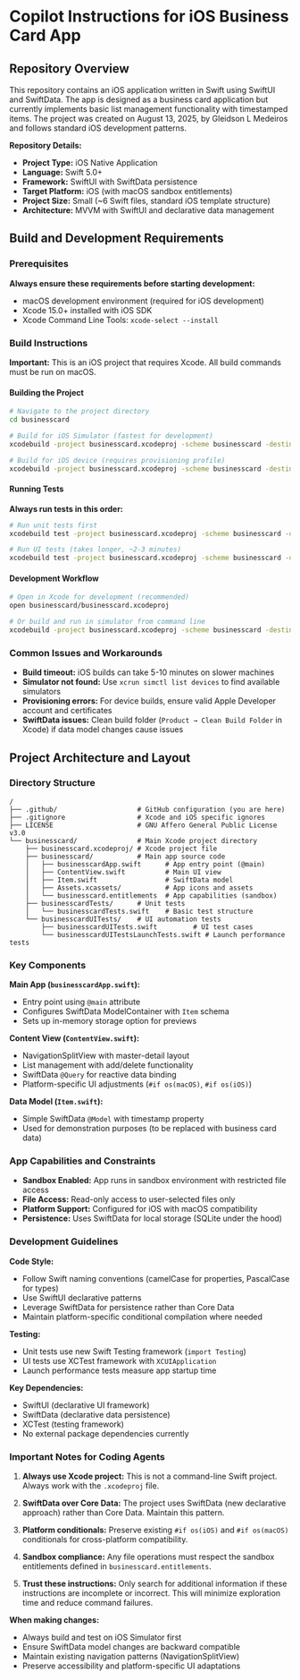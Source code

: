 # Copilot Instructions for iOS Business Card App

## Repository Overview

This repository contains an iOS application written in Swift using SwiftUI and SwiftData. The app is designed as a business card application but currently implements basic list management functionality with timestamped items. The project was created on August 13, 2025, by Gleidson L Medeiros and follows standard iOS development patterns.

**Repository Details:**
- **Project Type:** iOS Native Application 
- **Language:** Swift 5.0+
- **Framework:** SwiftUI with SwiftData persistence
- **Target Platform:** iOS (with macOS sandbox entitlements)
- **Project Size:** Small (~6 Swift files, standard iOS template structure)
- **Architecture:** MVVM with SwiftUI and declarative data management

## Build and Development Requirements

### Prerequisites
**Always ensure these requirements before starting development:**
- macOS development environment (required for iOS development)
- Xcode 15.0+ installed with iOS SDK
- Xcode Command Line Tools: `xcode-select --install`

### Build Instructions

**Important:** This is an iOS project that requires Xcode. All build commands must be run on macOS.

#### Building the Project
```bash
# Navigate to the project directory
cd businesscard

# Build for iOS Simulator (fastest for development)
xcodebuild -project businesscard.xcodeproj -scheme businesscard -destination 'platform=iOS Simulator,name=iPhone 15,OS=latest' build

# Build for iOS device (requires provisioning profile)
xcodebuild -project businesscard.xcodeproj -scheme businesscard -destination 'generic/platform=iOS' build
```

#### Running Tests
**Always run tests in this order:**
```bash
# Run unit tests first
xcodebuild test -project businesscard.xcodeproj -scheme businesscard -destination 'platform=iOS Simulator,name=iPhone 15,OS=latest' -only-testing:businesscardTests

# Run UI tests (takes longer, ~2-3 minutes)
xcodebuild test -project businesscard.xcodeproj -scheme businesscard -destination 'platform=iOS Simulator,name=iPhone 15,OS=latest' -only-testing:businesscardUITests
```

#### Development Workflow
```bash
# Open in Xcode for development (recommended)
open businesscard/businesscard.xcodeproj

# Or build and run in simulator from command line
xcodebuild -project businesscard.xcodeproj -scheme businesscard -destination 'platform=iOS Simulator,name=iPhone 15,OS=latest' -configuration Debug
```

### Common Issues and Workarounds
- **Build timeout:** iOS builds can take 5-10 minutes on slower machines
- **Simulator not found:** Use `xcrun simctl list devices` to find available simulators
- **Provisioning errors:** For device builds, ensure valid Apple Developer account and certificates
- **SwiftData issues:** Clean build folder (`Product → Clean Build Folder` in Xcode) if data model changes cause issues

## Project Architecture and Layout

### Directory Structure
```
/
├── .github/                    # GitHub configuration (you are here)
├── .gitignore                  # Xcode and iOS specific ignores
├── LICENSE                     # GNU Affero General Public License v3.0
└── businesscard/               # Main Xcode project directory
    ├── businesscard.xcodeproj/ # Xcode project file
    ├── businesscard/           # Main app source code
    │   ├── businesscardApp.swift      # App entry point (@main)
    │   ├── ContentView.swift          # Main UI view
    │   ├── Item.swift                 # SwiftData model
    │   ├── Assets.xcassets/           # App icons and assets
    │   └── businesscard.entitlements  # App capabilities (sandbox)
    ├── businesscardTests/      # Unit tests
    │   └── businesscardTests.swift    # Basic test structure
    └── businesscardUITests/    # UI automation tests
        ├── businesscardUITests.swift         # UI test cases
        └── businesscardUITestsLaunchTests.swift # Launch performance tests
```

### Key Components

**Main App (`businesscardApp.swift`):**
- Entry point using `@main` attribute
- Configures SwiftData ModelContainer with `Item` schema
- Sets up in-memory storage option for previews

**Content View (`ContentView.swift`):**
- NavigationSplitView with master-detail layout
- List management with add/delete functionality
- SwiftData `@Query` for reactive data binding
- Platform-specific UI adjustments (`#if os(macOS)`, `#if os(iOS)`)

**Data Model (`Item.swift`):**
- Simple SwiftData `@Model` with timestamp property
- Used for demonstration purposes (to be replaced with business card data)

### App Capabilities and Constraints
- **Sandbox Enabled:** App runs in sandbox environment with restricted file access
- **File Access:** Read-only access to user-selected files only
- **Platform Support:** Configured for iOS with macOS compatibility
- **Persistence:** Uses SwiftData for local storage (SQLite under the hood)

### Development Guidelines

**Code Style:**
- Follow Swift naming conventions (camelCase for properties, PascalCase for types)
- Use SwiftUI declarative patterns
- Leverage SwiftData for persistence rather than Core Data
- Maintain platform-specific conditional compilation where needed

**Testing:**
- Unit tests use new Swift Testing framework (`import Testing`)
- UI tests use XCTest framework with `XCUIApplication`
- Launch performance tests measure app startup time

**Key Dependencies:**
- SwiftUI (declarative UI framework)
- SwiftData (declarative data persistence)
- XCTest (testing framework)
- No external package dependencies currently

### Important Notes for Coding Agents

1. **Always use Xcode project:** This is not a command-line Swift project. Always work with the `.xcodeproj` file.

2. **SwiftData over Core Data:** The project uses SwiftData (new declarative approach) rather than Core Data. Maintain this pattern.

3. **Platform conditionals:** Preserve existing `#if os(iOS)` and `#if os(macOS)` conditionals for cross-platform compatibility.

4. **Sandbox compliance:** Any file operations must respect the sandbox entitlements defined in `businesscard.entitlements`.

5. **Trust these instructions:** Only search for additional information if these instructions are incomplete or incorrect. This will minimize exploration time and reduce command failures.

**When making changes:**
- Always build and test on iOS Simulator first
- Ensure SwiftData model changes are backward compatible
- Maintain existing navigation patterns (NavigationSplitView)
- Preserve accessibility and platform-specific UI adaptations
